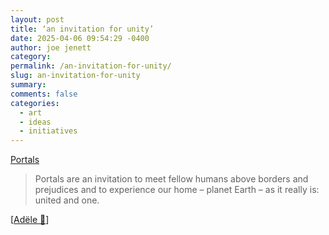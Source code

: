 ```yaml
---
layout: post
title: ‘an invitation for unity’
date: 2025-04-06 09:54:29 -0400
author: joe jenett
category: 
permalink: /an-invitation-for-unity/
slug: an-invitation-for-unity
summary: 
comments: false
categories:
  - art
  - ideas
  - initiatives
---
```

<a title="Portals - Bridge to a United Planet" href="https://www.portals.org/">Portals</a>
<blockquote>
<p>
Portals are an invitation to meet fellow humans above borders and prejudices and to experience our home – planet Earth – as it really is: united and one.
</p>
</blockquote><p>
[<a title="Post by Adële 🦥, @adele@social.pollux.casa" href="https://social.pollux.casa/@adele/statuses/01JR5KA2PE4CYFZBBY2RY2227E">Adële 🦥</a>]
</p>

<a style="display:none;" href="https://brid.gy/publish/mastodon"><small>(cross-posted to mastodon)</small></a>